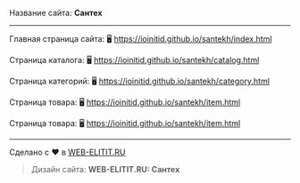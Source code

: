 Название сайта: **Сантех**

------------

Главная страница сайта: 🖥️ https://ioinitid.github.io/santekh/index.html

Страница каталога: 🖥️ https://ioinitid.github.io/santekh/catalog.html

Страница категорий: 🖥️ https://ioinitid.github.io/santekh/category.html

Страница товара: 🖥️ https://ioinitid.github.io/santekh/item.html

Страница товара: 🖥️ https://ioinitid.github.io/santekh/item.html

------------

Сделано с ❤️ в [WEB-ELITIT.RU](https://www.web-elitit.ru "Web-elitit.ru")
> Дизайн сайта: **WEB-ELITIT.RU: Сантех**
